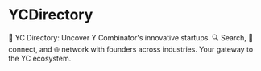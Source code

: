 # YCDirectory
🚀 YC Directory: Uncover Y Combinator's innovative startups. 🔍 Search, 🤝 connect, and 🌐 network with founders across industries. Your gateway to the YC ecosystem.
